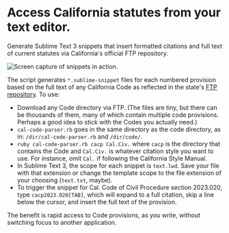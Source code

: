 # Access California statutes from your text editor.
Generate Sublime Text 3 snippets that insert formatted citations and full text of current statutes via California's official FTP repository.

![Screen capture of snippets in action.](http://www.gregkochansky.com/images/screen.gif "Screen capture of snippets in action.")

The script generates `*.sublime-snippet` files for each numbered provision based on the full text of any California Code as reflected in the state's [FTP repository](ftp://www.leginfo.ca.gov/pub/code/).
To use:
- Download any Code directory via FTP. (The files are tiny, but there can be thousands of them, many of which contain multiple code provisions. Perhaps a good idea to stick with the Codes you actually need.)
- `cal-code-parser.rb` goes in the same directory as the code directory, as in: `/dir/cal-code-parser.rb` and `/dir/code/`.
- `ruby cal-code-parser.rb cacp Cal.Civ.` where `cacp` is the directory that contains the Code and `Cal.Civ.` is whatever citation style you want to use. For instance, omit `Cal.` if following the California Style Manual. 
- In Sublime Text 3, the scope for each snippet is `text.lwd`. Save your file with that extension or change the template scope to the file extension of your choosing (`text.txt`, maybe).
- To trigger the snippet for Cal. Code of Civil Procedure section 2023.020, type `cacp2023.020[TAB]`, which will expand to a full citation, skip a line below the cursor, and insert the full text of the provision.

The benefit is rapid access to Code provisions, as you write, without switching focus to another application.
